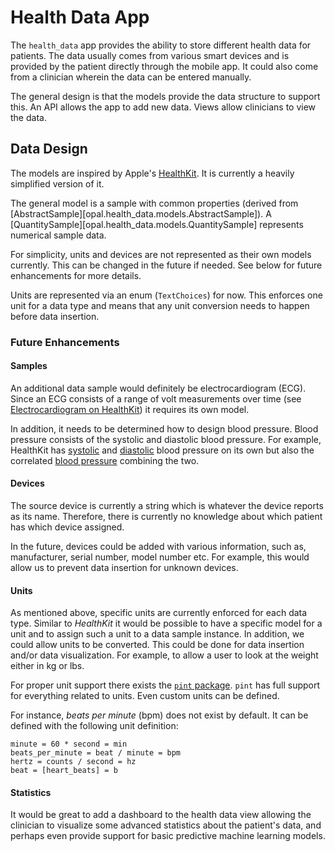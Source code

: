 # Health Data App

The `health_data` app provides the ability to store different health data for patients.
The data usually comes from various smart devices and is provided by the patient directly through the mobile app.
It could also come from a clinician wherein the data can be entered manually.

The general design is that the models provide the data structure to support this.
An API allows the app to add new data.
Views allow clinicians to view the data.

## Data Design

The models are inspired by Apple's [HealthKit](https://developer.apple.com/documentation/healthkit).
It is currently a heavily simplified version of it.

The general model is a sample with common properties (derived from [AbstractSample][opal.health_data.models.AbstractSample]).
A [QuantitySample][opal.health_data.models.QuantitySample] represents numerical sample data.

For simplicity, units and devices are not represented as their own models currently.
This can be changed in the future if needed.
See below for future enhancements for more details.

Units are represented via an enum (`TextChoices`) for now.
This enforces one unit for a data type and means that any unit conversion needs to happen before data insertion.

### Future Enhancements

#### Samples

An additional data sample would definitely be electrocardiogram (ECG).
Since an ECG consists of a range of volt measurements over time (see [Electrocardiogram on HealthKit](https://developer.apple.com/documentation/healthkit/hkelectrocardiogram)) it requires its own model.

In addition, it needs to be determined how to design blood pressure.
Blood pressure consists of the systolic and diastolic blood pressure.
For example, HealthKit has [systolic](https://developer.apple.com/documentation/healthkit/hkquantitytypeidentifier/1615552-bloodpressuresystolic) and [diastolic](https://developer.apple.com/documentation/healthkit/hkquantitytypeidentifier/1615233-bloodpressurediastolic) blood pressure on its own but also the correlated [blood pressure](https://developer.apple.com/documentation/healthkit/hkcorrelationtypeidentifier/1615325-bloodpressure) combining the two.

#### Devices

The source device is currently a string which is whatever the device reports as its name.
Therefore, there is currently no knowledge about which patient has which device assigned.

In the future, devices could be added with various information, such as, manufacturer, serial number, model number etc.
For example, this would allow us to prevent data insertion for unknown devices.

#### Units

As mentioned above, specific units are currently enforced for each data type.
Similar to _HealthKit_ it would be possible to have a specific model for a unit and to assign such a unit to a data sample instance.
In addition, we could allow units to be converted.
This could be done for data insertion and/or data visualization.
For example, to allow a user to look at the weight either in kg or lbs.

For proper unit support there exists the [`pint` package](https://pint.readthedocs.io/en/stable/).
`pint` has full support for everything related to units.
Even custom units can be defined.

For instance, _beats per minute_ (bpm) does not exist by default.
It can be defined with the following unit definition:

```plain
minute = 60 * second = min
beats_per_minute = beat / minute = bpm
hertz = counts / second = hz
beat = [heart_beats] = b
```

#### Statistics

It would be great to add a dashboard to the health data view allowing the clinician to visualize some advanced statistics about the patient's data, and perhaps even provide support for basic predictive machine learning models.
